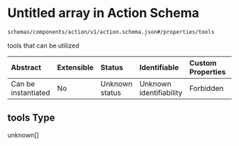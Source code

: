 # Untitled array in Action Schema

```txt
schemas/components/action/v1/action.schema.json#/properties/tools
```

tools that can be utilized

| Abstract            | Extensible | Status         | Identifiable            | Custom Properties | Additional Properties | Access Restrictions | Defined In                                                                                               |
| :------------------ | :--------- | :------------- | :---------------------- | :---------------- | :-------------------- | :------------------ | :------------------------------------------------------------------------------------------------------- |
| Can be instantiated | No         | Unknown status | Unknown identifiability | Forbidden         | Allowed               | none                | [action.schema.json\*](../../https:/hai.ai/schemas/=./schemas/action.schema.json "open original schema") |

## tools Type

unknown\[]

